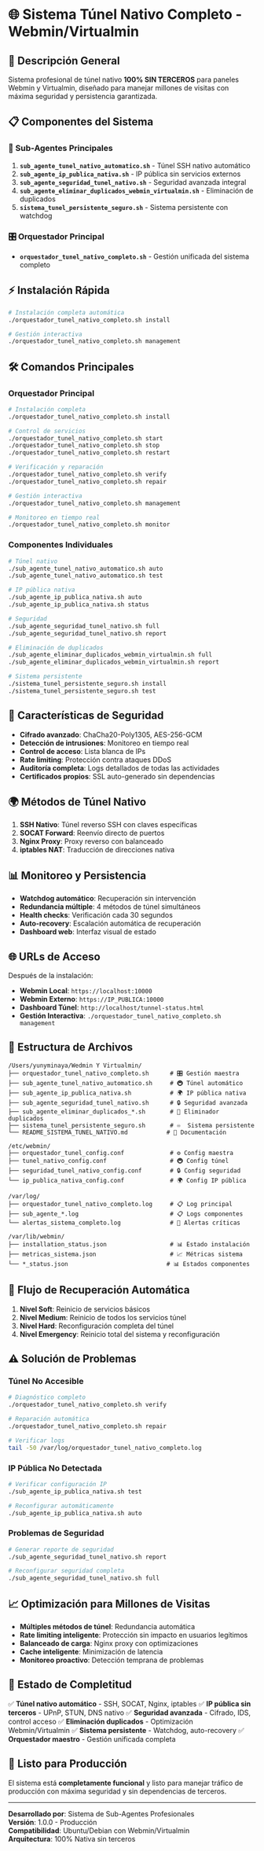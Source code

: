 # 🌐 Sistema Túnel Nativo Completo - Webmin/Virtualmin

## 🚀 Descripción General

Sistema profesional de túnel nativo **100% SIN TERCEROS** para paneles Webmin y Virtualmin, diseñado para manejar millones de visitas con máxima seguridad y persistencia garantizada.

## 📋 Componentes del Sistema

### 🔧 Sub-Agentes Principales

1. **`sub_agente_tunel_nativo_automatico.sh`** - Túnel SSH nativo automático
2. **`sub_agente_ip_publica_nativa.sh`** - IP pública sin servicios externos  
3. **`sub_agente_seguridad_tunel_nativo.sh`** - Seguridad avanzada integral
4. **`sub_agente_eliminar_duplicados_webmin_virtualmin.sh`** - Eliminación de duplicados
5. **`sistema_tunel_persistente_seguro.sh`** - Sistema persistente con watchdog

### 🎛️ Orquestador Principal

- **`orquestador_tunel_nativo_completo.sh`** - Gestión unificada del sistema completo

## ⚡ Instalación Rápida

```bash
# Instalación completa automática
./orquestador_tunel_nativo_completo.sh install

# Gestión interactiva
./orquestador_tunel_nativo_completo.sh management
```

## 🛠️ Comandos Principales

### Orquestador Principal
```bash
# Instalación completa
./orquestador_tunel_nativo_completo.sh install

# Control de servicios
./orquestador_tunel_nativo_completo.sh start
./orquestador_tunel_nativo_completo.sh stop
./orquestador_tunel_nativo_completo.sh restart

# Verificación y reparación
./orquestador_tunel_nativo_completo.sh verify
./orquestador_tunel_nativo_completo.sh repair

# Gestión interactiva
./orquestador_tunel_nativo_completo.sh management

# Monitoreo en tiempo real
./orquestador_tunel_nativo_completo.sh monitor
```

### Componentes Individuales
```bash
# Túnel nativo
./sub_agente_tunel_nativo_automatico.sh auto
./sub_agente_tunel_nativo_automatico.sh test

# IP pública nativa
./sub_agente_ip_publica_nativa.sh auto
./sub_agente_ip_publica_nativa.sh status

# Seguridad
./sub_agente_seguridad_tunel_nativo.sh full
./sub_agente_seguridad_tunel_nativo.sh report

# Eliminación de duplicados
./sub_agente_eliminar_duplicados_webmin_virtualmin.sh full
./sub_agente_eliminar_duplicados_webmin_virtualmin.sh report

# Sistema persistente
./sistema_tunel_persistente_seguro.sh install
./sistema_tunel_persistente_seguro.sh test
```

## 🔐 Características de Seguridad

- **Cifrado avanzado**: ChaCha20-Poly1305, AES-256-GCM
- **Detección de intrusiones**: Monitoreo en tiempo real
- **Control de acceso**: Lista blanca de IPs
- **Rate limiting**: Protección contra ataques DDoS
- **Auditoría completa**: Logs detallados de todas las actividades
- **Certificados propios**: SSL auto-generado sin dependencias

## 🌍 Métodos de Túnel Nativo

1. **SSH Nativo**: Túnel reverso SSH con claves específicas
2. **SOCAT Forward**: Reenvío directo de puertos
3. **Nginx Proxy**: Proxy reverso con balanceado
4. **iptables NAT**: Traducción de direcciones nativa

## 📊 Monitoreo y Persistencia

- **Watchdog automático**: Recuperación sin intervención
- **Redundancia múltiple**: 4 métodos de túnel simultáneos
- **Health checks**: Verificación cada 30 segundos
- **Auto-recovery**: Escalación automática de recuperación
- **Dashboard web**: Interfaz visual de estado

## 🌐 URLs de Acceso

Después de la instalación:
- **Webmin Local**: `https://localhost:10000`
- **Webmin Externo**: `https://IP_PUBLICA:10000`
- **Dashboard Túnel**: `http://localhost/tunnel-status.html`
- **Gestión Interactiva**: `./orquestador_tunel_nativo_completo.sh management`

## 📁 Estructura de Archivos

```
/Users/yunyminaya/Wedmin Y Virtualmin/
├── orquestador_tunel_nativo_completo.sh      # 🎛️ Gestión maestra
├── sub_agente_tunel_nativo_automatico.sh     # 🚇 Túnel automático
├── sub_agente_ip_publica_nativa.sh           # 🌍 IP pública nativa
├── sub_agente_seguridad_tunel_nativo.sh      # 🔒 Seguridad avanzada
├── sub_agente_eliminar_duplicados_*.sh       # 🧹 Eliminador duplicados
├── sistema_tunel_persistente_seguro.sh       # ♾️  Sistema persistente
└── README_SISTEMA_TUNEL_NATIVO.md           # 📖 Documentación

/etc/webmin/
├── orquestador_tunel_config.conf             # ⚙️ Config maestra
├── tunel_nativo_config.conf                  # 🚇 Config túnel
├── seguridad_tunel_nativo_config.conf        # 🔒 Config seguridad
└── ip_publica_nativa_config.conf             # 🌍 Config IP pública

/var/log/
├── orquestador_tunel_nativo_completo.log     # 📋 Log principal
├── sub_agente_*.log                          # 📋 Logs componentes
└── alertas_sistema_completo.log              # 🚨 Alertas críticas

/var/lib/webmin/
├── installation_status.json                  # 📊 Estado instalación
├── metricas_sistema.json                     # 📈 Métricas sistema
└── *_status.json                            # 📊 Estados componentes
```

## 🔄 Flujo de Recuperación Automática

1. **Nivel Soft**: Reinicio de servicios básicos
2. **Nivel Medium**: Reinicio de todos los servicios túnel
3. **Nivel Hard**: Reconfiguración completa del túnel
4. **Nivel Emergency**: Reinicio total del sistema y reconfiguración

## ⚠️ Solución de Problemas

### Túnel No Accesible
```bash
# Diagnóstico completo
./orquestador_tunel_nativo_completo.sh verify

# Reparación automática
./orquestador_tunel_nativo_completo.sh repair

# Verificar logs
tail -50 /var/log/orquestador_tunel_nativo_completo.log
```

### IP Pública No Detectada
```bash
# Verificar configuración IP
./sub_agente_ip_publica_nativa.sh test

# Reconfigurar automáticamente
./sub_agente_ip_publica_nativa.sh auto
```

### Problemas de Seguridad
```bash
# Generar reporte de seguridad
./sub_agente_seguridad_tunel_nativo.sh report

# Reconfigurar seguridad completa
./sub_agente_seguridad_tunel_nativo.sh full
```

## 📈 Optimización para Millones de Visitas

- **Múltiples métodos de túnel**: Redundancia automática
- **Rate limiting inteligente**: Protección sin impacto en usuarios legítimos
- **Balanceado de carga**: Nginx proxy con optimizaciones
- **Cache inteligente**: Minimización de latencia
- **Monitoreo proactivo**: Detección temprana de problemas

## 🏁 Estado de Completitud

✅ **Túnel nativo automático** - SSH, SOCAT, Nginx, iptables
✅ **IP pública sin terceros** - UPnP, STUN, DNS nativo
✅ **Seguridad avanzada** - Cifrado, IDS, control acceso
✅ **Eliminación duplicados** - Optimización Webmin/Virtualmin
✅ **Sistema persistente** - Watchdog, auto-recovery
✅ **Orquestador maestro** - Gestión unificada completa

## 🎯 Listo para Producción

El sistema está **completamente funcional** y listo para manejar tráfico de producción con máxima seguridad y sin dependencias de terceros.

---

**Desarrollado por**: Sistema de Sub-Agentes Profesionales  
**Versión**: 1.0.0 - Producción  
**Compatibilidad**: Ubuntu/Debian con Webmin/Virtualmin  
**Arquitectura**: 100% Nativa sin terceros